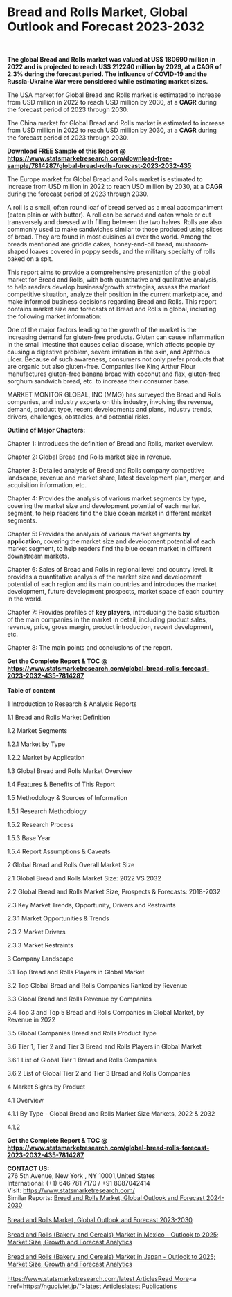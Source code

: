 <h1>Bread and Rolls Market, Global Outlook and Forecast 2023-2032</h1><br/><p><strong>The global Bread and Rolls market was valued at US$ 180690 million in 2022 and is projected to reach US$ 212240 million by 2029, at a <strong>CAGR</strong> of 2.3% during the forecast period. The influence of COVID-19 and the Russia-Ukraine War were considered while estimating market sizes.</strong></p><p>The USA market for Global Bread and Rolls market is estimated to increase from USD million in 2022 to reach USD million by 2030, at a <strong>CAGR</strong> during the forecast period of 2023 through 2030.</p><p>The China market for Global Bread and Rolls market is estimated to increase from USD million in 2022 to reach USD million by 2030, at a <strong>CAGR</strong> during the forecast period of 2023 through 2030.</p><p><strong>Download FREE Sample of this Report @ <a href="https://www.statsmarketresearch.com/download-free-sample/7814287/global-bread-rolls-forecast-2023-2032-435">https://www.statsmarketresearch.com/download-free-sample/7814287/global-bread-rolls-forecast-2023-2032-435</a></strong></p><p>The Europe market for Global Bread and Rolls market is estimated to increase from USD million in 2022 to reach USD million by 2030, at a <strong>CAGR</strong> during the forecast period of 2023 through 2030.</p><p>A roll is a small, often round loaf of bread served as a meal accompaniment (eaten plain or with butter). A roll can be served and eaten whole or cut transversely and dressed with filling between the two halves. Rolls are also commonly used to make sandwiches similar to those produced using slices of bread. They are found in most cuisines all over the world. Among the breads mentioned are griddle cakes, honey-and-oil bread, mushroom-shaped loaves covered in poppy seeds, and the military specialty of rolls baked on a spit.</p><p>This report aims to provide a comprehensive presentation of the global market for Bread and Rolls, with both quantitative and qualitative analysis, to help readers develop business/growth strategies, assess the market competitive situation, analyze their position in the current marketplace, and make informed business decisions regarding Bread and Rolls. This report contains market size and forecasts of Bread and Rolls in global, including the following market information:</p><p>One of the major factors leading to the growth of the market is the increasing demand for gluten-free products. Gluten can cause inflammation in the small intestine that causes celiac disease, which affects people by causing a digestive problem, severe irritation in the skin, and Aphthous ulcer. Because of such awareness, consumers not only prefer products that are organic but also gluten-free. Companies like King Arthur Flour manufactures gluten-free banana bread with coconut and flax, gluten-free sorghum sandwich bread, etc. to increase their consumer base.</p><p>MARKET MONITOR GLOBAL, INC (MMG) has surveyed the Bread and Rolls companies, and industry experts on this industry, involving the revenue, demand, product type, recent developments and plans, industry trends, drivers, challenges, obstacles, and potential risks.</p><p><strong>Outline of Major Chapters:</strong></p><p>Chapter 1: Introduces the definition of Bread and Rolls, market overview.</p><p>Chapter 2: Global Bread and Rolls market size in revenue.</p><p>Chapter 3: Detailed analysis of Bread and Rolls company competitive landscape, revenue and market share, latest development plan, merger, and acquisition information, etc.</p><p>Chapter 4: Provides the analysis of various market segments by type, covering the market size and development potential of each market segment, to help readers find the blue ocean market in different market segments.</p><p>Chapter 5: Provides the analysis of various market segments <strong>by application</strong>, covering the market size and development potential of each market segment, to help readers find the blue ocean market in different downstream markets.</p><p>Chapter 6: Sales of Bread and Rolls in regional level and country level. It provides a quantitative analysis of the market size and development potential of each region and its main countries and introduces the market development, future development prospects, market space of each country in the world.</p><p>Chapter 7: Provides profiles of <strong>key players</strong>, introducing the basic situation of the main companies in the market in detail, including product sales, revenue, price, gross margin, product introduction, recent development, etc.</p><p>Chapter 8: The main points and conclusions of the report.</p><div><b>Get the Complete Report & TOC @ <a href="https://www.statsmarketresearch.com/global-bread-rolls-forecast-2023-2032-435-7814287">https://www.statsmarketresearch.com/global-bread-rolls-forecast-2023-2032-435-7814287</a></b></div><br><b>Table of content</b><p>1 Introduction to Research & Analysis Reports<br />
 
  1.1 Bread and Rolls Market Definition<br />
 
  1.2 Market Segments<br />
 
  1.2.1 Market by Type<br />
 
  1.2.2 Market by Application<br />
 
  1.3 Global Bread and Rolls Market Overview<br />
 
  1.4 Features & Benefits of This Report<br />
 
  1.5 Methodology & Sources of Information<br />
 
  1.5.1 Research Methodology<br />
 
  1.5.2 Research Process<br />
 
  1.5.3 Base Year<br />
 
  1.5.4 Report Assumptions & Caveats<br />
 
 2 Global Bread and Rolls Overall Market Size<br />
 
  2.1 Global Bread and Rolls Market Size: 2022 VS 2032<br />
 
  2.2 Global Bread and Rolls Market Size, Prospects & Forecasts: 2018-2032<br />
 
  2.3 Key Market Trends, Opportunity, Drivers and Restraints<br />
 
  2.3.1 Market Opportunities & Trends<br />
 
  2.3.2 Market Drivers<br />
 
  2.3.3 Market Restraints<br />
 
 3 Company Landscape<br />
 
  3.1 Top Bread and Rolls Players in Global Market<br />
 
  3.2 Top Global Bread and Rolls Companies Ranked by Revenue<br />
 
  3.3 Global Bread and Rolls Revenue by Companies<br />
 
  3.4 Top 3 and Top 5 Bread and Rolls Companies in Global Market, by Revenue in 2022<br />
 
  3.5 Global Companies Bread and Rolls Product Type<br />
 
  3.6 Tier 1, Tier 2 and Tier 3 Bread and Rolls Players in Global Market<br />
 
  3.6.1 List of Global Tier 1 Bread and Rolls Companies<br />
 
  3.6.2 List of Global Tier 2 and Tier 3 Bread and Rolls Companies<br />
 
 4 Market Sights by Product<br />
 
  4.1 Overview<br />
 
  4.1.1 By Type - Global Bread and Rolls Market Size Markets, 2022 & 2032<br />
 
  4.1.2 <br><div><b>Get the Complete Report & TOC @ <a href="https://www.statsmarketresearch.com/global-bread-rolls-forecast-2023-2032-435-7814287">https://www.statsmarketresearch.com/global-bread-rolls-forecast-2023-2032-435-7814287</a></b></div></p> <b>CONTACT US:</b><br>276 5th Avenue, New York , NY 10001,United States<br>International: (+1) 646 781 7170 / +91 8087042414<br>Visit: <a href="https://www.statsmarketresearch.com/">https://www.statsmarketresearch.com/</a><br>Similar Reports: <a href="https://www.statsmarketresearch.com/global-bread-rolls-forecast-2023-2032-435-7814287">Bread and Rolls Market, Global Outlook and Forecast 2024-2030</a><br/><br/><a href="https://www.statsmarketresearch.com/global-bread-rolls-forecast-2023-2032-435-7814287">Bread and Rolls Market, Global Outlook and Forecast 2023-2030</a><br/><br/><a href="https://www.statsmarketresearch.com/global-bread-rolls-forecast-2023-2032-435-7814287">Bread and Rolls (Bakery and Cereals) Market in Mexico - Outlook to 2025; Market Size, Growth and Forecast Analytics</a><br/><br/><a href="https://www.statsmarketresearch.com/global-bread-rolls-forecast-2023-2032-435-7814287">Bread and Rolls (Bakery and Cereals) Market in Japan - Outlook to 2025; Market Size, Growth and Forecast Analytics</a><br/><br/><a href="https://gyeongbokgung.com">https://www.statsmarketresearch.com/</a><a href="https://hallyeomaritime.com">latest Articles</a><a href="https://jingwansa.com">Read More</a><a href=https://nguoiviet.jp/">latest Articles</a><a href="https://www.intelmarketresearch.com/">latest Publications</a>